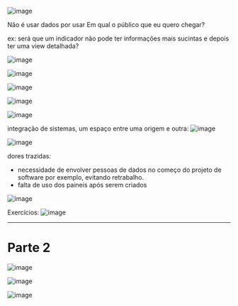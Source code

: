 

![image](https://github.com/gvms23/pos-graduacao-bi-analytics/assets/24459642/df7e6535-324f-451f-9a8a-f4a041afc8d2)


Não é usar dados por usar
Em qual o público que eu quero chegar?

ex: será que um indicador não pode ter informações mais sucintas e depois ter uma view detalhada?

![image](https://github.com/gvms23/pos-graduacao-bi-analytics/assets/24459642/b4db5055-4092-4ac2-b2e4-a790ceda1bd0)

![image](https://github.com/gvms23/pos-graduacao-bi-analytics/assets/24459642/10298c74-e890-414d-8e6e-2b11de19b9f1)

![image](https://github.com/gvms23/pos-graduacao-bi-analytics/assets/24459642/8c36d215-210a-4102-9940-b94773492987)

![image](https://github.com/gvms23/pos-graduacao-bi-analytics/assets/24459642/ebe7688f-d29c-4848-90e7-f1184aa68535)

![image](https://github.com/gvms23/pos-graduacao-bi-analytics/assets/24459642/fa784c0b-93ea-42e0-ad49-79b9b9413a7a)

integração de sistemas, um espaço entre uma origem e outra:
![image](https://github.com/gvms23/pos-graduacao-bi-analytics/assets/24459642/db2180b7-bb45-4aa0-8e5e-7f58ee6563b0)

![image](https://github.com/gvms23/pos-graduacao-bi-analytics/assets/24459642/93b03ef9-f62c-4854-9358-2972cc5c56e9)


dores trazidas:
- necessidade de envolver pessoas de dados no começo do projeto de software por exemplo, evitando retrabalho.
- falta de uso dos paineis após serem criados

![image](https://github.com/gvms23/pos-graduacao-bi-analytics/assets/24459642/f943bd59-ab99-49ee-a9d5-74b65c44c77b)


Exercícios:
![image](https://github.com/gvms23/pos-graduacao-bi-analytics/assets/24459642/b6a4ae62-7581-43ca-9836-081f8ffeb2e7)



____________
# Parte 2

![image](https://github.com/gvms23/pos-graduacao-bi-analytics/assets/24459642/3b2c5328-2d34-4de2-9eae-145f4e3033ee)

![image](https://github.com/gvms23/pos-graduacao-bi-analytics/assets/24459642/e0ae63c9-319e-45a9-9a89-fb9c8be59ce7)

![image](https://github.com/gvms23/pos-graduacao-bi-analytics/assets/24459642/dbd128a7-e6c7-4ad2-aa81-2fb406834a87)
